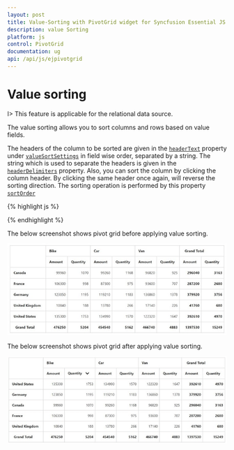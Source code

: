 ```yaml
---
layout: post
title: Value-Sorting with PivotGrid widget for Syncfusion Essential JS
description: value Sorting
platform: js
control: PivotGrid
documentation: ug
api: /api/js/ejpivotgrid
---
```


# Value sorting

I> This feature is applicable for the relational data source.

The value sorting allows you to sort columns and rows based on value fields.

The headers of the column to be sorted are given in the [`headerText`](/api/js/ejpivotgrid#members:valueSortSettings-headerText) property under [`valueSortSettings`](/api/js/ejpivotgrid#members:valueSortSettings) in field wise order, separated by a string.  The string which is used to separate the headers is given in the [`headerDelimiters`](/api/js/ejpivotgrid#members:valueSortSettings-headerDelimiters) property.
Also, you can sort the column by clicking the column header. By clicking the same header once again, will reverse the sorting direction. The sorting operation is performed by this property [`sortOrder`](/api/js/ejpivotgrid#members:valueSortSettings-sortOrder)

{% highlight js %}

  <script type="text/javascript">

  // Datasource

    $(function() {
        $("#PivotGrid1").ejPivotGrid({
            dataSource: {
                data: pivotData,
                rows: [{
                    fieldName: "Country",
                    fieldCaption: "Country"
                }],
                columns: [{
                    fieldName: "Product",
                    fieldCaption: "Product"
                }],
                values: [{
                    fieldName: "Amount",
                    fieldCaption: "Amount"
                }, {
                    fieldName: "Quantity",
                    fieldCaption: "Quantity"
                }],
            },
            valueSortSettings: {
                headerText: "Bike##Quantity",
                headerDelimiters: "##",
                sortOrder: ej.PivotAnalysis.SortOrder.Descending
               }
        });
    });
</script>


{% endhighlight %}

The below screenshot shows pivot grid before applying value sorting.

![JavaScript pivot grid control before applying value sorting](Value-Sorting_images/Before.png)

The below screenshot shows pivot grid after applying value sorting.

![JavaScript pivot grid control after applying value sorting](Value-Sorting_images/After.png)

